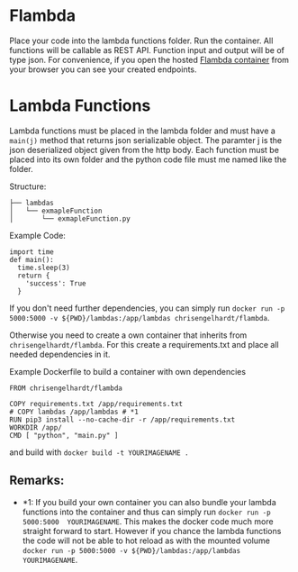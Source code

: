 # Flambda
Place your code into the lambda functions folder. Run the container.
All functions will be callable as REST API. Function input and output will be of type json.
For convenience, if you open the hosted [Flambda container](https://127.0.0.1:5000) from your browser you can see your created endpoints.


# Lambda Functions
Lambda functions must be placed in the lambda folder and must have a `main(j)` method that returns json serializable object. The paramter j is the json deserialized object given from the http body. Each function must be placed into its own folder and the python code file must me named like the folder. 

Structure:
```
├── lambdas
│   └── exmapleFunction
│       └── exmapleFunction.py
```

Example Code:
```
import time
def main():
  time.sleep(3)
  return { 
    'success': True
  }
```

If you don't need further dependencies, you can simply run `docker run -p 5000:5000 -v ${PWD}/lambdas:/app/lambdas chrisengelhardt/flambda`. 

Otherwise you need to create a own container that inherits from `chrisengelhardt/flambda`.
For this create a requirements.txt and place all needed dependencies in it.

Example Dockerfile to build a container with own dependencies

```
FROM chrisengelhardt/flambda

COPY requirements.txt /app/requirements.txt 
# COPY lambdas /app/lambdas # *1
RUN pip3 install --no-cache-dir -r /app/requirements.txt
WORKDIR /app/
CMD [ "python", "main.py" ]
```
 and build with `docker build -t YOURIMAGENAME .`

## Remarks:
- *1: If you build your own container you can also bundle your lambda functions into the container and thus can simply run `docker run -p 5000:5000  YOURIMAGENAME`. This makes the docker code much more straight forward to start. However if you chance the lambda functions the code will not be able to hot reload as with the mounted volume `docker run -p 5000:5000 -v ${PWD}/lambdas:/app/lambdas YOURIMAGENAME`. 

